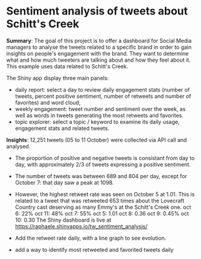 
# Sentiment analysis of tweets about Schitt's Creek

**Summary**: The goal of this project is to offer a dashboard for Social Media managers to analyse the tweets related to a specific brand in order to gain insights on people's engagement with the brand. They want to determine what and how much tweeters are talking about and how they feel about it. This example uses data related to Schitt's Creek.

The Shiny app display three main panels: 
- daily report: select a day to review daily engagement stats (number of tweets, percent positive sentiment, number of retweets and number of favorites) and word cloud,
- weekly engagement: tweet number and sentiment over the week, as well as words in tweets generating the most retweets and favorites.
- topic explorer: select a topic / keyword to examine its daily usage, engagement stats and related tweets.

**Insights**: 12,251 tweets (05 to 11 October) were collected via API call and analysed. 

- The proportion of positive and negative tweets is consistant from day to day, with approximately 2/3 of tweets expressing a positive sentiment.
- The number of tweets was between 689 and 804 per day, except for October 7: that day saw a peak at 1098.
- However, the highest retweet rate was seen on October 5 at 1.01. This is related to a tweet that was retweeted 653 times about the Lovecraft Country cast deserving as many Emmy's at the Schitt's Creek one.
oct 6: 22%
oct 11: 48%
oct 7: 55%
oct 5: 1.01
oct 8: 0.36
oct 9: 0.45%
oct 10: 0.30
The Shiny dashboard is live at https://raphaele.shinyapps.io/tw_sentiment_analysis/


- Add the retweet rate daily, with a line graph to see evolution.
- add a way to identify most retweeted and favorited tweets daily
